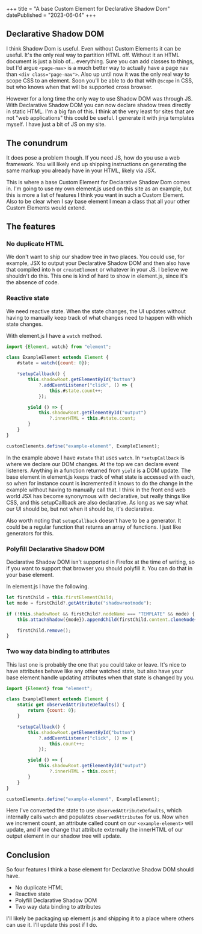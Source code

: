 +++
title = "A base Custom Element for Declarative Shadow Dom"
datePublished = "2023-06-04"
+++

## Declarative Shadow DOM

I think Shadow Dom is useful. Even without Custom Elements it can be useful. It's the only real way to partition HTML off. Without it an HTML document is just a blob of… everything. Sure you can add classes to things, but I'd argue `<page-nav>` is a much better way to actually have a page nav than `<div class="page-nav">`. Also up until now it was the only real way to scope CSS to an element. Soon you'll be able to do that with `@scope` in CSS, but who knows when that will be supported cross browser.

However for a long time the only way to use Shadow DOM was through JS. With Declarative Shadow DOM you can now declare shadow trees directly in static HTML. I'm a big fan of this. I think at the very least for sites that are not "web applications" this could be useful. I generate it with jinja templates myself. I have just a bit of JS on my site.

## The conundrum

It does pose a problem though. If you need JS, how do you use a web framework. You will likely end up shipping instructions on generating the same markup you already have in your HTML, likely via JSX.

This is where a base Custom Element for Declarative Shadow Dom comes in. I'm going to use my own element.js used on this site as an example, but this is more a list of features I think you want in such a Custom Element. Also to be clear when I say base element I mean a class that all your other Custom Elements would extend.

## The features

### No duplicate HTML

We don't want to ship our shadow tree in two places. You could use, for example, JSX to output your Declarative Shadow DOM and then also have that compiled into `h` or `createElement` or whatever in your JS. I believe we shouldn't do this. This one is kind of hard to show in element.js, since it's the absence of code.

### Reactive state

We need reactive state. When the state changes, the UI updates without having to manually keep track of what changes need to happen with which state changes.

With element.js I have a `watch` method.

```javascript
import {Element, watch} from "element";

class ExampleElement extends Element {
	#state = watch({count: 0});

	*setupCallback() {
		this.shadowRoot.getElementById("button")
			?.addEventListener("click", () => {
				this.#state.count++;
			});

		yield () => {
			this.shadowRoot.getElementById("output")
				?.innerHTML = this.#state.count;
		}
	}
}

customElements.define("example-element", ExampleElement);
```

In the example above I have `#state` that uses `watch`. In `*setupCallback` is where we declare our DOM changes. At the top we can declare event listeners. Anything in a function returned from `yield` is a DOM update. The base element in element.js keeps track of what state is accessed with each, so when for instance count is incremented it knows to do the change in the example without having to manually call that. I think in the front end web world JSX has become synonymous with declarative, but really things like CSS, and this setupCallback are also declarative. As long as we say what our UI should be, but not when it should be, it's declarative.

Also worth noting that `setupCallback` doesn't have to be a generator. It could be a regular function that returns an array of functions. I just like generators for this.

### Polyfill Declarative Shadow DOM

Declarative Shadow DOM isn't supported in Firefox at the time of writing, so if you want to support that browser you should polyfill it. You can do that in your base element.

In element.js I have the following.

```javascript
let firstChild = this.firstElementChild;
let mode = firstChild?.getAttribute("shadowrootmode");

if (!this.shadowRoot && firstChild?.nodeName === "TEMPLATE" && mode) {
	this.attachShadow({mode}).appendChild(firstChild.content.cloneNode(true));

	firstChild.remove();
}
```

### Two way data binding to attributes

This last one is probably the one that you could take or leave. It's nice to have attributes behave like any other watched state, but also have your base element handle updating attributes when that state is changed by you.

```javascript
import {Element} from "element";

class ExampleElement extends Element {
	static get observedAttributeDefaults() {
		return {count: 0};
	}

	*setupCallback() {
		this.shadowRoot.getElementById("button")
			?.addEventListener("click", () => {
				this.count++;
			});

		yield () => {
			this.shadowRoot.getElementById("output")
				?.innerHTML = this.count;
		}
	}
}

customElements.define("example-element", ExampleElement);
```

Here I've converted the state to use `observedAttributeDefaults`, which internally calls `watch` and populates `observedAttributes` for us. Now when we increment count, an attribute called count on our `<example-element>` will update, and if we change that attribute externally the innerHTML of our output element in our shadow tree will update.

## Conclusion

So four features I think a base element for Declarative Shadow DOM should have.

- No duplicate HTML
- Reactive state
- Polyfill Declarative Shadow DOM
- Two way data binding to attributes

I'll likely be packaging up element.js and shipping it to a place where others can use it. I'll update this post if I do.
